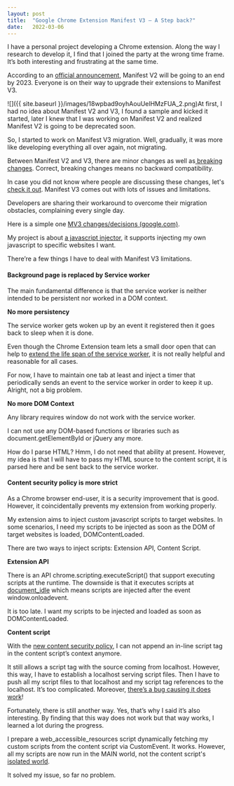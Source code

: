 ```yaml
---
layout:	post
title:	"Google Chrome Extension Manifest V3 — A Step back?"
date:	2022-03-06
---
```


  I have a personal project developing a Chrome extension. Along the way I research to develop it, I find that I joined the party at the wrong time frame. It’s both interesting and frustrating at the same time.

According to an [official announcement](https://developer.chrome.com/docs/extensions/mv3/mv2-sunset/), Manifest V2 will be going to an end by 2023. Everyone is on their way to upgrade their extensions to Manifest V3.

![]({{ site.baseurl }}/images/18wpbad9oyhAouUelHMzFUA_2.png)At first, I had no idea about Manifest V2 and V3, I found a sample and kicked it started, later I knew that I was working on Manifest V2 and realized Manifest V2 is going to be deprecated soon.

So, I started to work on Manifest V3 migration. Well, gradually, it was more like developing everything all over again, not migrating.

Between Manifest V2 and V3, there are minor changes as well as[ breaking changes](https://developer.chrome.com/docs/extensions/mv3/intro/mv3-overview/). Correct, breaking changes means no backward compatibility.

In case you did not know where people are discussing these changes, let's [check it out](https://groups.google.com/a/chromium.org/g/chromium-extensions). Manifest V3 comes out with lots of issues and limitations.

Developers are sharing their workaround to overcome their migration obstacles, complaining every single day.

Here is a simple one [MV3 changes/decisions (google.com)](https://groups.google.com/a/chromium.org/g/chromium-extensions/c/l-V2OR4a7j8).

My project is about [a javascript injector](https://github.com/VanDng/Page-Editor), it supports injecting my own javascript to specific websites I want.

There’re a few things I have to deal with Manifest V3 limitations.

#### Background page is replaced by Service worker

The main fundamental difference is that the service worker is neither intended to be persistent nor worked in a DOM context.

**No more persistency**

The service worker gets woken up by an event it registered then it goes back to sleep when it is done.

Even though the Chrome Extension team lets a small door open that can help to [extend the life span of the service worker](https://stackoverflow.com/questions/66618136/persistent-service-worker-in-chrome-extension), it is not really helpful and reasonable for all cases.

For now, I have to maintain one tab at least and inject a timer that periodically sends an event to the service worker in order to keep it up. Alright, not a big problem.

**No more DOM Context**

Any library requires window do not work with the service worker.

I can not use any DOM-based functions or libraries such as document.getElementById or jQuery any more.

How do I parse HTML? Hmm, I do not need that ability at present. However, my idea is that I will have to pass my HTML source to the content script, it is parsed here and be sent back to the service worker.

#### Content security policy is more strict

As a Chrome browser end-user, it is a security improvement that is good. However, it coincidentally prevents my extension from working properly.

My extension aims to inject custom javascript scripts to target websites. In some scenarios, I need my scripts to be injected as soon as the DOM of target websites is loaded, DOMContentLoaded.

There are two ways to inject scripts: Extension API, Content Script.

**Extension API**

There is an API chrome.scripting.executeScript() that support executing scripts at the runtime. The downside is that it executes scripts at [document\_idle](https://developer.chrome.com/docs/extensions/reference/scripting/#method-executeScript) which means scripts are injected after the event window.onloadevent.

It is too late. I want my scripts to be injected and loaded as soon as DOMContentLoaded.

**Content script**

With the [new content security policy](https://developer.chrome.com/docs/extensions/mv3/intro/mv3-migration/#content-security-policy), I can not append an in-line script tag in the content script’s context anymore.

It still allows a script tag with the source coming from localhost. However, this way, I have to establish a localhost serving script files. Then I have to push all my script files to that localhost and my script tag references to the localhost. It’s too complicated. Moreover, [there’s a bug causing it does work](https://bugs.chromium.org/p/chromium/issues/detail?id=1301301)!

Fortunately, there is still another way. Yes, that’s why I said it’s also interesting. By finding that this way does not work but that way works, I learned a lot during the progress.

I prepare a web\_accessible\_resources script dynamically fetching my custom scripts from the content script via CustomEvent. It works. However, all my scripts are now run in the MAIN world, not the content script's [isolated world](https://developer.chrome.com/docs/extensions/mv3/content_scripts/#:~:text=Content%20scripts%20live%20in%20an,the%20page%20or%20other%20extensions.).

It solved my issue, so far no problem.

  